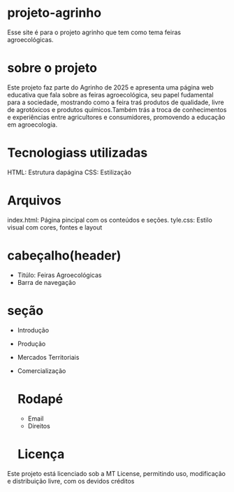 # projeto-agrinho
Esse site é para o projeto agrinho que tem como tema feiras agroecológicas.
# sobre o projeto
Este projeto faz parte do Agrinho de 2025 e apresenta uma página web educativa que fala sobre as feiras agroecológica, seu papel fudamental para a sociedade, mostrando como a feira traś produtos de qualidade, livre de agrotóxicos e produtos químicos.Também trás a troca de conhecimentos e experiências entre agricultores e consumidores, promovendo a educação em agroecologia. 

# Tecnologiass utilizadas
HTML: Estrutura dapágina
CSS: Estilização

# Arquivos 
index.html: Página pincipal com os conteúdos e seções.
tyle.css: Estilo visual com cores, fontes e layout

# cabeçalho(header)
- Titúlo: Feiras Agroecológicas
- Barra de navegação
# seção 
- Introdução
- Produção
- Mercados Territoriais
- Comercialização

  # Rodapé
  - Email
  - Direitos

  # Licença

  
Este projeto está licenciado sob a MT License, permitindo uso, modificação e distribuição livre, com os devidos créditos
